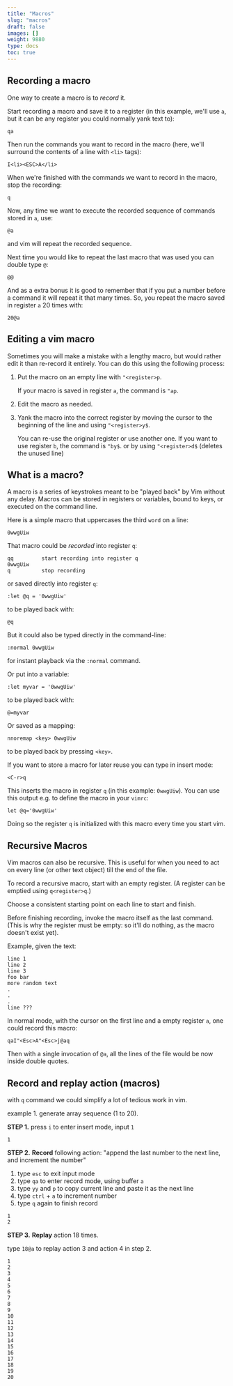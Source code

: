 ```yaml
---
title: "Macros"
slug: "macros"
draft: false
images: []
weight: 9880
type: docs
toc: true
---
```


## Recording a macro
One way to create a macro is to *record* it.

Start recording a macro and save it to a register (in this example, we'll use `a`, but it can be any register you could normally yank text to):

    qa

Then run the commands you want to record in the macro (here, we'll surround the contents of a line with `<li>` tags):

    I<li><ESC>A</li>

When we're finished with the commands we want to record in the macro, stop the recording:

    q

Now, any time we want to execute the recorded sequence of commands stored in `a`, use:

    @a

and vim will repeat the recorded sequence.

Next time you would like to repeat the last macro that was used you can double type `@`:

    @@

And as a extra bonus it is good to remember that if you put a number before a command it will repeat it that many times. So, you repeat the macro saved in register `a` 20 times with:

    20@a

## Editing a vim macro
Sometimes you will make a mistake with a lengthy macro, but would rather edit it than re-record it entirely. You can do this using the following process:

1. Put the macro on an empty line with `"<register>p`.

   If your macro is saved in register `a`, the command is `"ap`.

2. Edit the macro as needed.

3. Yank the macro into the correct register by moving the cursor to the beginning of the line and using `"<register>y$`.

   You can re-use the original register or use another one. If you want to use register `b`, the command is `"by$`. or by using `"<register>d$` (deletes the unused line) 

## What is a macro?
A macro is a series of keystrokes meant to be "played back" by Vim without any delay. Macros can be stored in registers or variables, bound to keys, or executed on the command line.

Here is a simple macro that uppercases the third `word` on a line:

    0wwgUiw

That macro could be *recorded* into register `q`:

    qq         start recording into register q
    0wwgUiw    
    q          stop recording

or saved directly into register `q`:

    :let @q = '0wwgUiw'

to be played back with:

    @q

But it could also be typed directly in the command-line:

    :normal 0wwgUiw

for instant playback via the `:normal` command.

Or put into a variable:

    :let myvar = '0wwgUiw'

to be played back with:

    @=myvar

Or saved as a mapping:

    nnoremap <key> 0wwgUiw

to be played back by pressing `<key>`.

If you want to store a macro for later reuse you can type in insert mode:

    <C-r>q

This inserts the macro in register `q` (in this example: `0wwgUiw`). You can use this 
output e.g. to define the macro in your `vimrc`:

    let @q='0wwgUiw'

Doing so the register `q` is initialized with this macro every time you start vim.

## Recursive Macros
Vim macros can also be recursive. This is useful for when you need to act on every line (or other text object) till the end of the file.

To record a recursive macro, start with an empty register. (A register can be emptied using `q<register>q`.) 

Choose a consistent starting point on each line to start and finish. 

Before finishing recording, invoke the macro itself as the last command. (This is why the register must be empty: so it'll do nothing, as the macro doesn't exist yet).

Example, given the text:

    line 1
    line 2
    line 3
    foo bar
    more random text
    .
    .
    .
    line ???

In normal mode, with the cursor on the first line and a empty register `a`, one could record this macro:

    qaI"<Esc>A"<Esc>j@aq

Then with a single invocation of `@a`, all the lines of the file would be now inside double quotes.

## Record and replay action (macros)
with `q` command we could simplify a lot of tedious work in vim.

example 1. generate array sequence (1 to 20).


**STEP 1.** 
press `i` to enter insert mode, input `1`

```
1
```

**STEP 2.** **Record** following action: "append the last number to the next line, and increment the number"

 1. type `esc` to exit input mode 
 2. type `qa` to enter record mode, using buffer `a`
 3. type `yy` and `p` to copy current line and paste it as the next line
 4. type `ctrl` + `a` to increment number
 5. type `q` again to finish record

```
1
2
```

**STEP 3.** **Replay** action 18 times.

type `18@a` to replay action 3 and action 4 in step 2.

```
1
2
3
4
5
6
7
8
9
10
11
12
13
14
15
16
17
18
19
20
``` 


